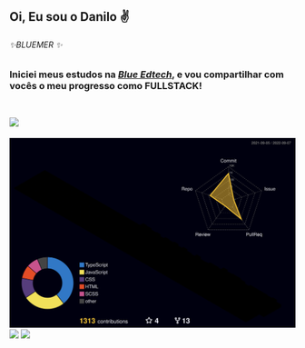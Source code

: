 ## Oi, Eu sou o Danilo ✌️

###### ✨*BLUEMER* ✨


### Iniciei meus estudos na [*Blue Edtech*](https://github.com/blue-edtech), e vou compartilhar com vocês o meu progresso como FULLSTACK!

##

<br>
<a href="https://skillicons.dev">
  <img src="https://skillicons.dev/icons?i=git,vscode,javascript,typescript,css,html,react,nest,sass,nodejs,express,mongo,postgres,prisma,googlecloud" />
</a>

<br>
<br>

<img src="./profile-3d-contrib/profile-night-rainbow.svg" />

<div> 
<a href="https://www.linkedin.com/in/danilo-diniz-dos-santos-7034b8136/" target="_blank"><img src="https://img.shields.io/badge/-LinkedIn-%230077B5?style=for-the-badge&logo=linkedin&logoColor=white" target="_blank"></a> 
  <a href = "mailto:niloxp.753@gmail.com"><img src="https://img.shields.io/badge/-Gmail-db4a39?style=for-the-badge&logo=gmail&logoColor=white" target="_blank"></a>
</div>

